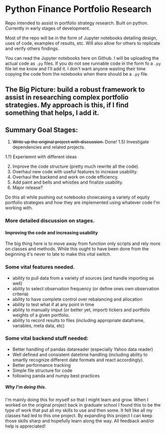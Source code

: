 # Python Finance Portfolio Research

Repo intended to assist in portfolio strategy research. Built on python. Currently in early stages of development. 

Most of the repo will be in the form of Jupyter notebooks detailing design, uses of code, examples of results, etc. Will also allow for others to replicate and verify others findings.

You can read the Jupyter notebooks here on Github. I will be uploading the actual code as `.py` files. If you do not see runnable code in the form fo a `.py` file let me know and I'll add it. I don't want anyone wasting their time copying the code from the notebooks when there should be a `.py` file.  


## The Big Picture: build a robust framework to assist in researching complex portfolio strategies. My approach is this, if I find something that helps, I add it. 

## Summary Goal Stages:

1) ~~Write up the original project with discussion.~~ Done!
1.5) Investigate dependencies and related projects.

1.?) Experiemnt with different ideas

2) Improve the code structure (pretty much rewrite all the code).
3) Overhaul new code with useful features to increase usability.
4) Overhaul the backend and work on code efficiency.
5) Add paint and bells and whistles and finalize usability.
6) Major release?

Do this all while pushing out notebooks showcasing a variety of equity portfolio strategies and how they are implemented using whatever code I'm working with.

### More detailed discussion on stages.

#### Improving the code and increasing usability
The big thing here is to move away from function only scripts and rely more on classes and methods. While this ought to have been done from the beginning it's never to late to make this vital switch.

### Some vital features needed.
* ability to pull data from a variety of sources (and handle importing as well)
* ability to select observation frequency (or define ones own observation criteria)
* ability to have complete control over rebalancing and allocation
* ability to test what if at any point in time
* ability to manually imput (or better yet, import) tickers and portfolio weights of a given portfolio.
* ability to record results to files (including appropriate dataframe, variables, meta data, etc)

### Some vital backend stuff needed:
* Better handling of pandas datareader (especially Yahoo data reader)
* Well defined and consistent datetime handling (including ability to smartly recognize different date formats and react accordingly). 
* Better performance tracking
* Simple file structure for code
* following panda and numpy best practices

##### Why I'm doing this.
I'm mainly doing this for myself so that I might learn and grow. When I worked on the original project back in graduate school I found this to be the type of work that put all my skills to use and then some. It felt like all my classes had led to this one project. By expanding this project I can keep those skills sharp and hopefully learn along the way. All feedback and/or help is appreciated!

